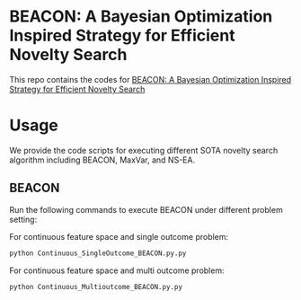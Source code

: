 # BEACON: A Bayesian Optimization Inspired Strategy for Efficient Novelty Search
This repo contains the codes for [BEACON: A Bayesian Optimization Inspired
Strategy for Efficient Novelty Search](https://arxiv.org/abs/2406.03616)

# Usage
We provide the code scripts for executing different SOTA novelty search algorithm including BEACON, MaxVar, and NS-EA.

BEACON
------------------------------
Run the following commands to execute BEACON under different problem setting:

For continuous feature space and single outcome problem:
```sh
python Continuous_SingleOutcome_BEACON.py.py
```

For continuous feature space and multi outcome problem:
```sh
python Continuous_Multioutcome_BEACON.py.py
```
